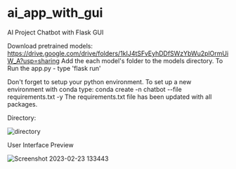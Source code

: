 # ai_app_with_gui
AI Project Chatbot with Flask GUI

Download pretrained models: https://drive.google.com/drive/folders/1kIJ4tSFvEyhDDfSWzYbWu2plOrmUiW_A?usp=sharing
Add the each model's folder to the models directory.
To Run the app.py - type 'flask run'

Don't forget to setup your python environment.
To set up a new environment with conda type: conda create -n chatbot --file requirements.txt -y
The requirements.txt file has been updated with all packages.


Directory: 

![directory](https://user-images.githubusercontent.com/44595982/220815257-d89ec805-4ccd-4117-a892-d7df0f801ade.jpg)


User Interface Preview

![Screenshot 2023-02-23 133443](https://user-images.githubusercontent.com/44595982/221011727-2af38025-8603-4ffe-a418-b4e3e10f0fd9.jpg)




